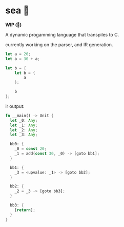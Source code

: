 # sea 🌊

**WIP (🚧)**

A dynamic progamming language that transpiles to C.

currently working on the parser, and IR generation.

```rust
let a = 20;
let a = 30 + a;

let b = {
    let b = {
        a
    };

    b
};
```

ir output:

```rust
fn __main() -> Unit {
  let _0: Any;
  let _1: Any;
  let _2: Any;
  let _3: Any;

  bb0: {
    _0 = const 20;
    _1 = add(const 30, _0) -> [goto bb1];
  }

  bb1: {
    _3 = <upvalue: _1> -> [goto bb2];
  }

  bb2: {
    _2 = _3 -> [goto bb3];
  }

  bb3: {
    [return];
  }
}
```
